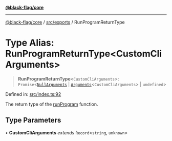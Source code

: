 [**@black-flag/core**](../../../README.md)

***

[@black-flag/core](../../../README.md) / [src/exports](../README.md) / RunProgramReturnType

# Type Alias: RunProgramReturnType\<CustomCliArguments\>

> **RunProgramReturnType**\<`CustomCliArguments`\>: `Promise`\<[`NullArguments`](NullArguments.md) \| [`Arguments`](Arguments.md)\<`CustomCliArguments`\> \| `undefined`\>

Defined in: [src/index.ts:92](https://github.com/Xunnamius/black-flag/blob/29a6a8eee6470040d4cbaf8ff2f3ff851bd9e0bf/src/index.ts#L92)

The return type of the [runProgram](../functions/runProgram.md) function.

## Type Parameters

• **CustomCliArguments** *extends* `Record`\<`string`, `unknown`\>
